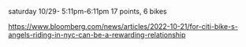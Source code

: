 
saturday 10/29- 5:11pm-6:11pm 17 points, 6 bikes 

https://www.bloomberg.com/news/articles/2022-10-21/for-citi-bike-s-angels-riding-in-nyc-can-be-a-rewarding-relationship